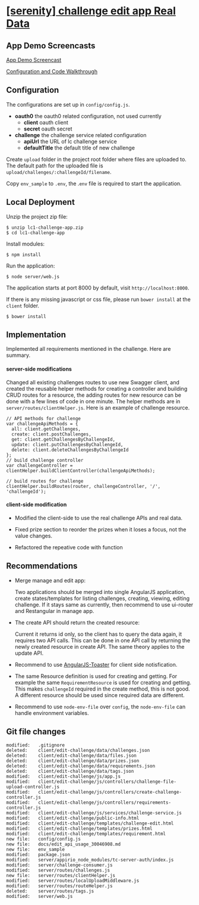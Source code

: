 # [[serenity] challenge edit app Real Data](http://community.topcoder.com/tc?module=ProjectDetail&pj=30046908)


## App Demo Screencasts

[App Demo Screencast](https://www.youtube.com/watch?v=sX2nnFyFFTI)


[Configuration and Code Walkthrough](https://www.youtube.com/watch?v=UR5EujlU2cM)


## Configuration

The configurations are set up in `config/config.js`.

* **oauth0** the oauth0 related configuration, not used currently
  * **client** oauth client
  * **secret** oauth secret
* **challenge** the challenge service related configuration
  * **apiUrl** the URL of lc challenge service
  * **defaultTitle** the default title of new challenge

Create `upload` folder in the project root folder where files are uploaded to. The default path for the uploaded file is `upload/challenges/:challengeId/filename`.

Copy `env_sample` to `.env`, the .`env` file is required to start the application.


## Local Deployment

Unzip the project zip file:

    $ unzip lc1-challenge-app.zip
    $ cd lc1-challenge-app
	
Install modules:

    $ npm install

Run the application:

	$ node server/web.js

The application starts at port 8000 by default, visit `http://localhost:8000`.

If there is any missing javascript or css file, please run `bower install` at the `client` folder.

	$ bower install

## Implementation

Implemented all requirements mentioned in the challenge. Here are summary.

#### server-side modifications

Changed all existing challenges routes to use new Swagger client, and created the reusable helper methods for creating a controller and building CRUD routes for a resource, the adding routes for new resource can be done with a few lines of code in one minute. The helper methods are in `server/routes/clientHelper.js`. Here is an example of challenge resource.

	// API methods for challenge
	var challengeApiMethods = {
	  all: client.getChallenges,
	  create: client.postChallenges,
	  get: client.getChallengesByChallengeId,
	  update: client.putChallengesByChallengeId,
	  delete: client.deleteChallengesByChallengeId
	};
	// build challenge controller
	var challengeController = clientHelper.buildClientController(challengeApiMethods);
	
	// build routes for challenge
	clientHelper.buildRoutes(router, challengeController, '/', 'challengeId');


#### client-side modification

* Modified the client-side to use the real challenge APIs and real data.

* Fixed prize section to reorder the prizes when it loses a focus, not the value changes.

* Refactored the repeative code with function

## Recommendations

* Merge manage and edit app:

  Two applications should be merged into single AngularJS application, create states/templates for listing challenges, creating, viewing, editing challenge. If it stays same as currently, then recommend to use ui-router and Restangular in manage app.

   
* The create API should return the created resource:
 
  Current it returns id only, so the client has to query the data again, it requires two API calls. This can be done in one API call by returning the newly created resource in create API. The same theory applies to the update API.


* Recommend to use [AngularJS-Toaster](https://github.com/jirikavi/AngularJS-Toaster) for client side notisfication.

* The same Resource definition is used for creating and getting.
  For example the same `RequirementResource` is used for creating and getting. This makes `challengeId` required in the create method, this is not good. A different resource should be used since required data are different.

* Recommend to use `node-env-file` over `config`, the `node-env-file` can handle environment variables.


## Git file changes

	modified:   .gitignore
	deleted:    client/edit-challenge/data/challenges.json
	deleted:    client/edit-challenge/data/files.json
	deleted:    client/edit-challenge/data/prizes.json
	deleted:    client/edit-challenge/data/requirements.json
	deleted:    client/edit-challenge/data/tags.json
	modified:   client/edit-challenge/js/app.js
	modified:   client/edit-challenge/js/controllers/challenge-file-upload-controller.js
	modified:   client/edit-challenge/js/controllers/create-challenge-controller.js
	modified:   client/edit-challenge/js/controllers/requirements-controller.js
	modified:   client/edit-challenge/js/services/challenge-service.js
	modified:   client/edit-challenge/public-info.html
	modified:   client/edit-challenge/templates/challenge-edit.html
	modified:   client/edit-challenge/templates/prizes.html
	modified:   client/edit-challenge/templates/requirement.html
	new file:   config/config.js
	new file:   docs/edit_api_usage_30046908.md
	new file:   env_sample
	modified:   package.json
	modified:   server/appirio_node_modules/tc-server-auth/index.js
	modified:   server/challenge-consumer.js
	modified:   server/routes/challenges.js
	new file:   server/routes/clientHelper.js
	modified:   server/routes/localUploadMiddleware.js
	modified:   server/routes/routeHelper.js
	deleted:    server/routes/tags.js
	modified:   server/web.js
